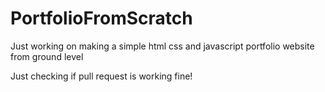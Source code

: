 # PortfolioFromScratch

Just working on making a simple html css and javascript portfolio website from ground level

Just checking if pull request is working fine!
